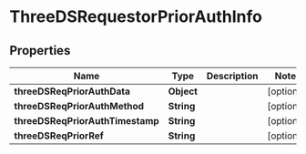 
# ThreeDSRequestorPriorAuthInfo

## Properties
Name | Type | Description | Notes
------------ | ------------- | ------------- | -------------
**threeDSReqPriorAuthData** | **Object** |  |  [optional]
**threeDSReqPriorAuthMethod** | **String** |  |  [optional]
**threeDSReqPriorAuthTimestamp** | **String** |  |  [optional]
**threeDSReqPriorRef** | **String** |  |  [optional]



